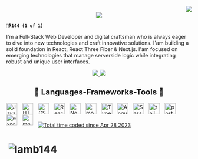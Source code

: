 <img align="right" src="https://visitor-badge.laobi.icu/badge?page_id=lamb144.visitor-badge&left_text=Guests">

<br/>

<div align="center">
    <img src="https://readme-typing-svg.herokuapp.com/?font=Righteous&size=35&center=true&vCenter=true&width=500&height=70&duration=9000&lines=+{Avin+Johnson};+<Web+Developer/>;+['Planning'+, +'Design',+ 'Creation']+; +<strong>+Full-Stack+</strong>+" />

</div>

**`🐑ƛ144 (1 of 1)`**

I'm a Full-Stack Web Developer and digital craftsman who is always eager to dive into new technologies and craft innovative solutions. I'am building a solid foundation in React, React Three Fiber & Next.js. I'am focused on emerging technologies that manage serverside logic while integrating robust and unique user interfaces.

  <div align="center"><a href="mailto:alvinjohnson144@gmail.com">
    <img src="https://img.shields.io/badge/Gmail-333333?style=for-the-badge&logo=gmail&logoColor=red" />
  </a>
  <a href="https://www.linkedin.com/in/alvinjohnson144/" target="_blank">
    <img src="https://img.shields.io/badge/LinkedIn-0077B5?style=for-the-badge&logo=linkedin&logoColor=white" target="_blank" />
  </a>
  </div>

##

<h2 align="center">🧠 Languages-Frameworks-Tools  🧠</h2>

<img align="left" alt="JavaScript" width="30px" style="padding-right:10px;" src="https://cdn.jsdelivr.net/gh/devicons/devicon/icons/javascript/javascript-original.svg" />

<img align="left" alt="HTML" width="30px" style="padding-right:10px;" src="https://cdn.jsdelivr.net/gh/devicons/devicon/icons/html5/html5-plain.svg" />

<img align="left" alt="CSS" width="30px" style="padding-right:10px;" src="https://cdn.jsdelivr.net/gh/devicons/devicon/icons/css3/css3-plain.svg" />

<img align="left" alt="React" width="30px" style="padding-right:10px;" src="https://cdn.jsdelivr.net/gh/devicons/devicon/icons/react/react-original.svg" />

<img align="left" alt="NodeJS" width="30px" style="padding-right:10px;" src="https://cdn.jsdelivr.net/gh/devicons/devicon/icons/nodejs/nodejs-original.svg" />

<img align="left" alt="mongoDB" width="30px" style="padding-right:10px;" src="https://cdn.jsdelivr.net/gh/devicons/devicon/icons/threejs/threejs-original-wordmark.svg" />

<img align="left" alt="TypeScript" width="30px" style="padding-right:10px;" src="https://cdn.jsdelivr.net/gh/devicons/devicon/icons/typescript/typescript-plain.svg" />

<img align="left" alt="Angular" width="30px" style="padding-right:10px;" src="https://cdn.jsdelivr.net/gh/devicons/devicon/icons/git/git-original.svg" />

<img align="left" alt="Sass" width="30px" style="padding-right:10px;" src="https://cdn.jsdelivr.net/gh/devicons/devicon/icons/sass/sass-original.svg" />

<img align="left" alt="tailwind" width="30px" style="padding-right:10px;" src="https://cdn.jsdelivr.net/gh/devicons/devicon/icons/tailwindcss/tailwindcss-plain.svg" />

<img align="left" alt="postgres" width="30px" style="padding-right:10px;" src="https://cdn.jsdelivr.net/gh/devicons/devicon/icons/postgresql/postgresql-original.svg" />

<img align="left" alt="express" width="30px" style="padding-right:10px;" src="https://cdn.jsdelivr.net/gh/devicons/devicon/icons/express/express-original.svg" />

<img align="left" alt="mongoDB" width="30px" style="padding-right:10px;" src="https://cdn.jsdelivr.net/gh/devicons/devicon/icons/mongodb/mongodb-original.svg" />
<br/>
<br/>
<br/>
<a href="https://wakatime.com/@6eb899e9-07bd-4c7e-9d02-9f3f43d63f19"><img src="https://wakatime.com/badge/user/6eb899e9-07bd-4c7e-9d02-9f3f43d63f19.svg" alt="Total time coded since Apr 28 2023" /></a>
<br/>

<h1>&nbsp;<img align="center" src="https://wakatime.com/share/@Lamb144/d0425de5-0e8a-4b50-b82d-9576850bd473.svg" alt="lamb144" /></h1>
